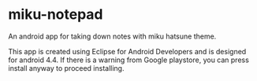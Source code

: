 # miku-notepad
An android app for taking down notes with miku hatsune theme.

This app is created using Eclipse for Android Developers and is designed for android 4.4.
If there is a warning from Google playstore, you can press install anyway to proceed installing.
